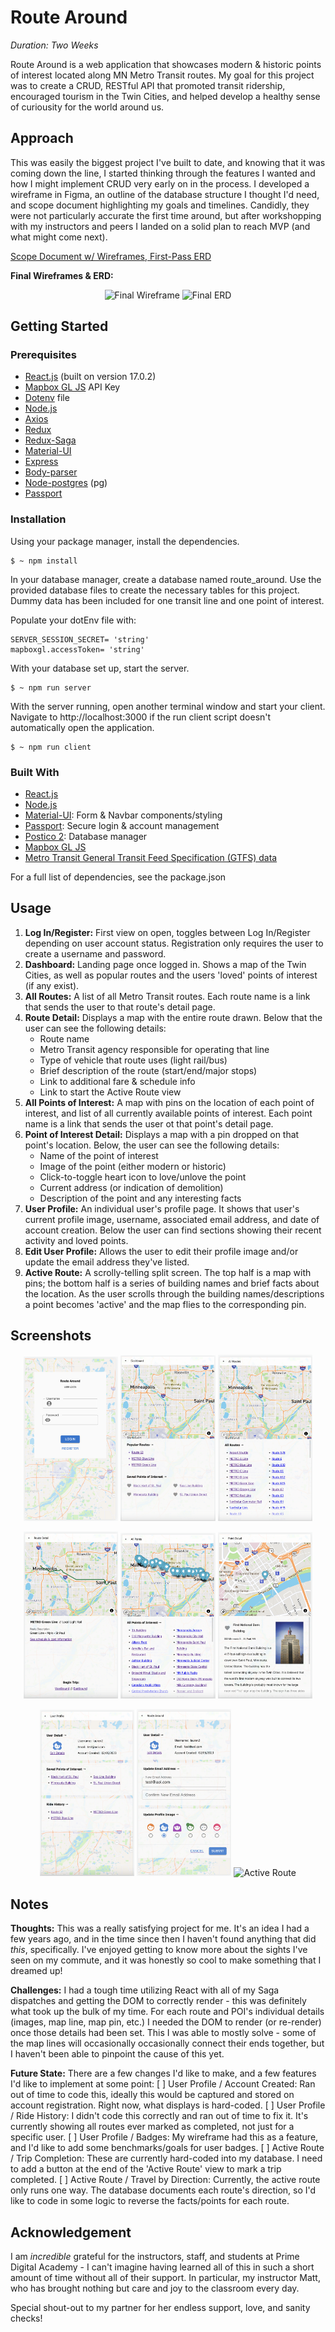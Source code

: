 # Route Around

*Duration: Two Weeks*

Route Around is a web application that showcases modern & historic points of interest located along MN Metro Transit routes. My goal for this project was to create a CRUD, RESTful API that promoted transit ridership, encouraged tourism in the Twin Cities, and helped develop a healthy sense of curiousity for the world around us. 

## Approach

This was easily the biggest project I've built to date, and knowing that it was coming down the line, I started thinking through the features I wanted and how I might implement CRUD very early on in the process. I developed a wireframe in Figma, an outline of the database structure I thought I'd need, and scope document highlighting my goals and timelines. Candidly, they were not particularly accurate the first time around, but after workshopping with my instructors and peers I landed on a solid plan to reach MVP (and what might come next).

[Scope Document w/ Wireframes, First-Pass ERD](https://docs.google.com/document/d/1XGXvDvByzFVY3iMQnAQt6xVA3N8h_I7nvBNPS5x4HhM/edit?usp=sharing)

**Final Wireframes & ERD:**
<p align="center">
  <img width="400" alt="Final Wireframe" src="https://user-images.githubusercontent.com/110571190/221385408-cd55ba4a-8986-4567-b723-68b476594c79.png">
  <img width="400" alt="Final ERD" src="https://user-images.githubusercontent.com/110571190/221385201-3ab6446f-20dc-4658-afb5-85aabddea971.png">
</p>

## Getting Started

### Prerequisites
- [React.js](https://beta.reactjs.org/) (built on version 17.0.2)
- [Mapbox GL JS](https://docs.mapbox.com/mapbox-gl-js/guides/) API Key
- [Dotenv](https://www.dotenv.org/docs) file
- [Node.js](https://nodejs.org/en/docs/)
- [Axios](https://axios-http.com/docs/intro)
- [Redux](https://react-redux.js.org/introduction/getting-started)
- [Redux-Saga](https://redux-saga.js.org/docs/introduction/GettingStarted)
- [Material-UI](https://mui.com/material-ui/getting-started/overview/)
- [Express](https://expressjs.com/en/4x/api.html)
- [Body-parser](https://github.com/expressjs/body-parser)
- [Node-postgres](https://node-postgres.com/) (pg)
- [Passport](https://www.passportjs.org/)


### Installation

Using your package manager, install the dependencies.
```
$ ~ npm install
```

In your database manager, create a database named route_around. Use the provided database files to create the necessary tables for this project. Dummy data has been included for one transit line and one point of interest.

Populate your dotEnv file with:
```
SERVER_SESSION_SECRET= 'string' 
mapboxgl.accessToken= 'string'
```

With your database set up, start the server.
```
$ ~ npm run server
```

With the server running, open another terminal window and start your client. Navigate to http://localhost:3000 if the run client script doesn't automatically open the application.
```
$ ~ npm run client
```

### Built With

- [React.js](https://beta.reactjs.org/)
- [Node.js](https://nodejs.org/en/docs/)
- [Material-UI](https://mui.com/): Form & Navbar components/styling
- [Passport](https://www.passportjs.org/): Secure login & account management
- [Postico 2](https://eggerapps.at/postico2/): Database manager 
- [Mapbox GL JS](https://docs.mapbox.com/mapbox-gl-js/guides/)
- [Metro Transit General Transit Feed Specification (GTFS) data](https://svc.metrotransit.org/index.html)

For a full list of dependencies, see the package.json

## Usage

1. **Log In/Register:** First view on open, toggles between Log In/Register depending on user account status. Registration only requires the user to create a username and password.
2. **Dashboard:** Landing page once logged in. Shows a map of the Twin Cities, as well as popular routes and the users 'loved' points of interest (if any exist).
3. **All Routes:** A list of all Metro Transit routes. Each route name is a link that sends the user to that route's detail page.
4. **Route Detail:** Displays a map with the entire route drawn. Below that the user can see the following details:
     - Route name
     - Metro Transit agency responsible for operating that line
     - Type of vehicle that route uses (light rail/bus)
     - Brief description of the route (start/end/major stops)
     - Link to additional fare & schedule info
     - Link to start the Active Route view
5. **All Points of Interest:** A map with pins on the location of each point of interest, and list of all currently available points of interest. Each point name is a link that sends the user ot that point's detail page.
6. **Point of Interest Detail:** Displays a map with a pin dropped on that point's location. Below, the user can see the following details:
     - Name of the point of interest
     - Image of the point (either modern or historic)
     - Click-to-toggle heart icon to love/unlove the point
     - Current address (or indication of demolition)
     - Description of the point and any interesting facts
7. **User Profile:** An individual user's profile page. It shows that user's current profile image, username, associated email address, and date of account creation. Below the user can find sections showing their recent activity and loved points.
8. **Edit User Profile:** Allows the user to edit their profile image and/or update the email address they've listed.
9. **Active Route:** A scrolly-telling split screen. The top half is a map with pins; the bottom half is a series of building names and brief facts about the location. As the user scrolls through the building names/descriptions a point becomes 'active' and the map flies to the corresponding pin. 

## Screenshots

<p align="center">
  <img src="public/images/screenshots/1Login.png" alt="Log In/Register" width="30%">
  <img src="public/images/screenshots/2Dashboard.png" alt="Dashboard" width="30%">
  <img src="public/images/screenshots/3AllRoutes.png" alt="All Routes" width="30%">
</p>
<p align="center">
  <img src="public/images/screenshots/4RouteDetail.png" alt="Route Detail" width="30%">
  <img src="public/images/screenshots/5AllPOI.png" alt="All POI" width="30%">
  <img src="public/images/screenshots/6PointDetail.png" alt="Point Detail" width="30%">
</p>
<p align="center">
  <img src="public/images/screenshots/7UserProfile.png" alt="User Profile" width="30%">
  <img src="public/images/screenshots/8EditProfile.png" alt="Edit User Profile" width="30%">
  <img src="public/images/screenshots/9ActiveRoute.gif" alt="Active Route" width="30%">
</p>

## Notes

**Thoughts:** This was a really satisfying project for me. It's an idea I had a few years ago, and in the time since then I haven't found anything that did *this*, specifically. I've enjoyed getting to know more about the sights I've seen on my commute, and it was honestly so cool to make something that I dreamed up! 

**Challenges:** I had a tough time utilizing React with all of my Saga dispatches and getting the DOM to correctly render - this was definitely what took up the bulk of my time. For each route and POI's individual details (images, map line, map pin, etc.) I needed the DOM to render (or re-render) once those details had been set. This I was able to mostly solve - some of the map lines will occasionally occasionally connect their ends together, but I haven't been able to pinpoint the cause of this yet.

**Future State:** There are a few changes I'd like to make, and a few features I'd like to implement at some point: 
[ ] User Profile / Account Created: Ran out of time to code this, ideally this would be captured and stored on account registration. Right now, what displays is hard-coded.
[ ] User Profile / Ride History: I didn't code this correctly and ran out of time to fix it. It's currently showing all routes ever marked as completed, not just for a specific user.
[ ] User Profile / Badges: My wireframe had this as a feature, and I'd like to add some benchmarks/goals for user badges.
[ ] Active Route / Trip Completion: These are currently hard-coded into my database. I need to add a button at the end of the 'Active Route' view to mark a trip completed.
[ ] Active Route / Travel by Direction: Currently, the active route only runs one way. The database documents each route's direction, so I'd like to code in some logic to reverse the facts/points for each route.

## Acknowledgement
I am *incredible* grateful for the instructors, staff, and students at Prime Digital Academy - I can't imagine having learned all of this in such a short amount of time without all of their support. In particular, my instructor Matt, who has brought nothing but care and joy to the classroom every day.

Special shout-out to my partner for her endless support, love, and sanity checks! 

